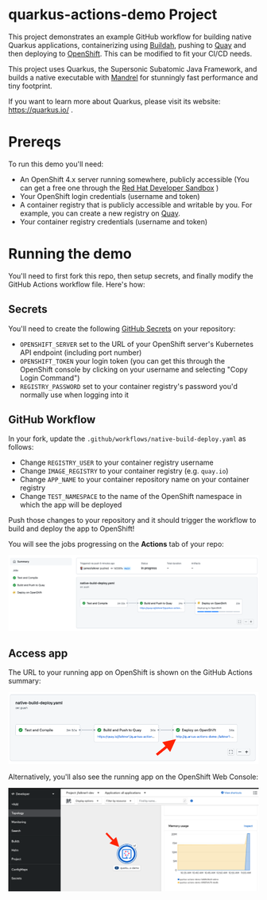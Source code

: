 # quarkus-actions-demo Project

This project demonstrates an example GitHub workflow for building native Quarkus applications, containerizing using [Buildah](https://buildah.io), pushing to [Quay](https://quay.io) and then deploying to [OpenShift](https://openshift.com). This can be modified to fit your CI/CD needs.

This project uses Quarkus, the Supersonic Subatomic Java Framework, and builds a native executable with [Mandrel](https://github.com/graalvm/mandrel) for stunningly fast performance and tiny footprint.

If you want to learn more about Quarkus, please visit its website: https://quarkus.io/ .

# Prereqs

To run this demo you'll need:

- An OpenShift 4.x server running somewhere, publicly accessible (You can get a free one through the [Red Hat Developer Sandbox](https://developers.redhat.com/developer-sandbox) )
- Your OpenShift login credentials (username and token)
- A container registry that is publicly accessible and writable by you. For example, you can create a new registry on [Quay](https://quay.io).
- Your container registry credentials (username and token)


# Running the demo

You'll need to first fork this repo, then setup secrets, and finally modify the GitHub Actions workflow file. Here's how:

## Secrets

You'll need to create the following [GitHub Secrets](https://docs.github.com/en/actions/security-guides/encrypted-secrets) on your repository:

- `OPENSHIFT_SERVER` set to the URL of your OpenShift server's Kubernetes API endpoint (including port number)
- `OPENSHIFT_TOKEN` your login token (you can get this through the OpenShift console by clicking on your username and selecting "Copy Login Command")
- `REGISTRY_PASSWORD` set to your container registry's password you'd normally use when logging into it
  
## GitHub Workflow

In your fork, update the `.github/workflows/native-build-deploy.yaml` as follows:

- Change `REGISTRY_USER` to your container registry username
- Change `IMAGE_REGISTRY` to your container registry (e.g. `quay.io`)
- Change `APP_NAME` to your container repository name on your container registry
- Change `TEST_NAMESPACE` to the name of the OpenShift namespace in which the app will be deployed

Push those changes to your repository and it should trigger the workflow to build and deploy the app to OpenShift!

You will see the jobs progressing on the **Actions** tab of your repo:

![Actions](.img/progress.png)

## Access app

The URL to your running app on OpenShift is shown on the GitHub Actions summary:

![Actions](.img/action-url.png)

Alternatively, you'll also see the running app on the OpenShift Web Console:

![Actions](.img/console.png)

